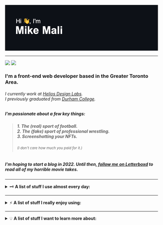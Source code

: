 <!--https://user-images.githubusercontent.com/5713670/87202985-820dcb80-c2b6-11ea-9f56-7ec461c497c3.gif-->
<!-- <img align='right' src='https://octodex.github.com/images/hula_loop_octodex03.gif' width='200"'> -->

<img src="./header.png" alt="Hi, I'm Mike Mali.">

---

<a href="mailto:michaeltdmali@gmail.com"><img src="https://img.shields.io/badge/Email%20Me-D14836.svg?style=for-the-badge&logo=GMail&logoColor=white"/></a>
<a href="https://www.linkedin.com/in/mtdmali/"><img src="https://img.shields.io/badge/linkedin-0077B5.svg?style=for-the-badge&logo=linkedin&logoColor=white"/></a>

<h3>
    I'm a front-end web developer based in the Greater Toronto Area.
</h3>

<h6>
    I currently work at <a href="https://heliosdesignlabs.com" target="_blank">Helios Design Labs</a>.<br/>I previously graduated from <a href="https://durhamcollege.ca" target="_blank">Durham College</a>.
</h6>

<h5>
  I'm passionate about a few key things:
</h5>

<blockquote>
<h5>
  1. The (real) sport of football.<br/>
  2. The (fake) sport of professional wrestling.<br/>
  3. Screenshotting your NFTs.
</h5>
<h6>
  <sup><em>(I don't care how much you paid for it.)</em></sup>
</h6>
</blockquote>

<h5>
  I'm hoping to start a blog in 2022. Until then, <a href="https://letterboxd.com/mtdmali/" target="_blank">follow me on Letterboxd</a> to read all of my horrible movie takes.
</h5>

---

<details>
  <summary>
    🗝️ <b>A list of stuff I use almost every day:</b>
  </summary>
  
  <br/>
  
  ![Mac OS](https://img.shields.io/badge/mac%20os-000000?style=for-the-badge&logo=macos&logoColor=F0F0F0)
  ![HTML](https://img.shields.io/badge/html-%23E34F26.svg?style=for-the-badge&logo=html5&logoColor=white)
  ![CSS](https://img.shields.io/badge/css-%231572B6.svg?style=for-the-badge&logo=css3&logoColor=white)
  ![JavaScript](https://img.shields.io/badge/javascript-%23F7DF1E.svg?style=for-the-badge&logo=javascript&logoColor=black)
  ![VS Code](https://img.shields.io/badge/VS%20Code-0078d7.svg?style=for-the-badge&logo=visual-studio-code&logoColor=white)
  ![Hyper](https://img.shields.io/badge/Hyper-black.svg?style=for-the-badge&logo=Hyper&logoColor=white)
  ![NPM](https://img.shields.io/badge/NPM-%23CC3534.svg?style=for-the-badge&logo=npm&logoColor=white)
  ![Git](https://img.shields.io/badge/git-%23F05033.svg?style=for-the-badge&logo=git&logoColor=white)
  ![Safari](https://img.shields.io/badge/Safari-%23006CFF.svg?style=for-the-badge&logo=Safari&logoColor=white)
  ![Discord](https://img.shields.io/badge/Discord-%235865F2.svg?style=for-the-badge&logo=Discord&logoColor=white)
  <!-- ![Plex](https://img.shields.io/badge/Plex-%23E5A00D.svg?style=for-the-badge&logo=Plex&logoColor=white) -->
</details>

---

<details>
  <summary>
    ⚡ <b>A list of stuff I really enjoy using:</b>
  </summary>
  
  <br/>
  
  ![React](https://img.shields.io/badge/react-%2320232a.svg?style=for-the-badge&logo=react&logoColor=%2361DAFB)
  ![Mapbox](https://img.shields.io/badge/mapbox-%233195ff.svg?style=for-the-badge&logo=mapbox&logoColor=white)
  ![Styled Components](https://img.shields.io/badge/styled--components-DB7093?style=for-the-badge&logo=styled-components&logoColor=white)
  ![SASS](https://img.shields.io/badge/SASS-hotpink.svg?style=for-the-badge&logo=SASS&logoColor=white)
  ![Figma](https://img.shields.io/badge/figma-%23F24E1E.svg?style=for-the-badge&logo=figma&logoColor=white)
  ![Netlify](https://img.shields.io/badge/netlify-%2300AD9F.svg?style=for-the-badge&logo=netlify&logoColor=white)
  ![Markdown](https://img.shields.io/badge/markdown-%23000000.svg?style=for-the-badge&logo=markdown&logoColor=white)
  <!-- ![RetroArch](https://img.shields.io/badge/retroarch-black.svg?style=for-the-badge&logo=RetroArch&logoColor=white) -->
</details>

---

<details>
  <summary>
    💡 <b>A list of stuff I want to learn more about:</b>
  </summary>
  
  <br/>
  
  ![Next JS](https://img.shields.io/badge/Next-black?style=for-the-badge&logo=next.js&logoColor=white)
  ![Gatsby](https://img.shields.io/badge/Gatsby-%23663399.svg?style=for-the-badge&logo=gatsby&logoColor=white)
  ![Eleventy](https://img.shields.io/badge/Eleventy-black?style=for-the-badge&logo=Eleventy&logoColor=white)
  ![Webpack](https://img.shields.io/badge/webpack-%238DD6F9.svg?style=for-the-badge&logo=webpack&logoColor=black)
  ![PostCSS](https://img.shields.io/badge/PostCSS-%23DD3A0A.svg?style=for-the-badge&logo=PostCSS&logoColor=white)
  ![GreenSock](https://img.shields.io/badge/greensock-%2388CE02?style=for-the-badge&logo=GreenSock&logoColor=white)
  ![D3.js](https://img.shields.io/badge/d3.js-%23F9A03C?style=for-the-badge&logo=D3.js&logoColor=white)
  ![Threejs](https://img.shields.io/badge/threejs-black?style=for-the-badge&logo=three.js&logoColor=white)
  ![Blender](https://img.shields.io/badge/blender-%23F5792A.svg?style=for-the-badge&logo=blender&logoColor=white)
  <!-- ![Tailwind](https://img.shields.io/badge/tailwind-%2338B2AC.svg?style=for-the-badge&logo=tailwind-css&logoColor=white)
  ![NodeJS](https://img.shields.io/badge/node.js-6DA55F?style=for-the-badge&logo=node.js&logoColor=white) -->
</details>
